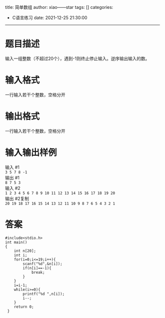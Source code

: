 title: 简单数组
author: xiao——star
tags: []
categories:
  - C语言练习
date: 2021-12-25 21:30:00
---
# 题目描述
输入一组整数（不超过20个），遇到-1则终止停止输入。逆序输出输入的数。

# 输入格式
一行输入若干个整数，空格分开

# 输出格式
一行输入若干个整数，空格分开

# 输入输出样例
输入 #1  
`3 5 7 8 -1`  
输出 #1  
`8 7 5 3 `  
输入 #2  
`1 2 3 4 5 6 7 8 9 10 11 12 13 14 15 16 17 18 19 20`  
输出 #2复制  
`20 19 18 17 16 15 14 13 12 11 10 9 8 7 6 5 4 3 2 1`    
# 答案
    #include<stdio.h>
    int main()
    {
        int n[20];
        int i;
        for(i=0;i<=19;i++){
            scanf("%d",&n[i]);
            if(n[i]==-1){
                break;
            }
        }
        i=i-1;
        while(i>=0){
            printf("%d ",n[i]);
            i--;
        }
        return 0;
     } 